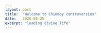 ```yaml
---
layout: post
title:  "Welcome to Chinmoy controversies"
date:   2020-06-25
excerpt: "leading divine life"
---
```

